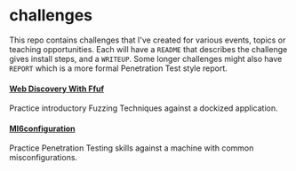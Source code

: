 # challenges
This repo contains challenges that I've created for various events, topics or teaching opportunities. Each will have a `README` that describes the challenge gives install steps, and a `WRITEUP`. Some longer challenges might also have `REPORT` which is a more formal Penetration Test style report. 


#### [Web Discovery With Ffuf](Web_Discovery_With_Ffuf/README.md)
Practice introductory Fuzzing Techniques against a dockized application. 
#### [MI6configuration](MI6configuration\README.md)
Practice Penetration Testing skills against a machine with common misconfigurations. 